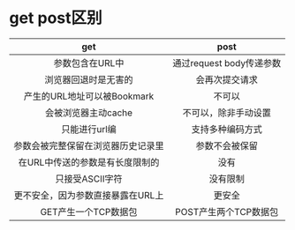 # get post区别
| get       			  			| post           					|
|:---------------------------------:|:---------------------------------:|
|参数包含在URL中			  			|通过request body传递参数				|
|浏览器回退时是无害的		  			|会再次提交请求		        		|
|产生的URL地址可以被Bookmark			|不可以			       				| 
|会被浏览器主动cache		  			|不可以，除非手动设置       			| 
|只能进行url编		  				|支持多种编码方式	        			| 
|参数会被完整保留在浏览器历史记录里		|参数不会被保留			        	| 
|在URL中传送的参数是有长度限制的		|没有			        			| 
|只接受ASCII字符						|没有限制			    			| 
|更不安全，因为参数直接暴露在URL上		|更安全		        				| 
|GET产生一个TCP数据包					|POST产生两个TCP数据包	        	|
